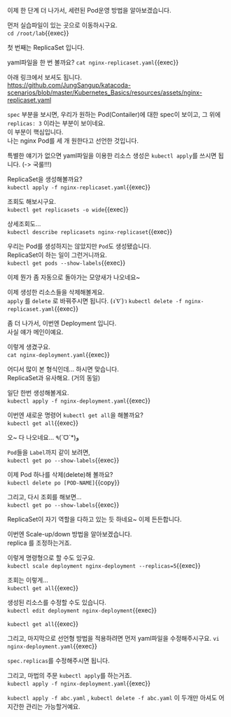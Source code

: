 이제 한 단계 더 나가서, 세련된 Pod운영 방법을 알아보겠습니다.  

먼저 실습파일이 있는 곳으로 이동하시구요.  
`cd /root/lab`{{exec}}

첫 번째는 ReplicaSet 입니다.

yaml파일을 한 번 볼까요?
`cat nginx-replicaset.yaml`{{exec}}

아래 링크에서 보셔도 됩니다.  
https://github.com/JungSangup/katacoda-scenarios/blob/master/Kubernetes_Basics/resources/assets/nginx-replicaset.yaml

`spec` 부분을 보시면, 우리가 원하는 Pod(Contailer)에 대한 spec이 보이고, 그 위에 `replicas: 3` 이라는 부분이 보이네요.  
이 부분이 핵심입니다.  
나는 nginx Pod를 세 개 원한다고 선언한 것입니다.

특별한 얘기가 없으면 yaml파일을 이용한 리소스 생성은 `kubectl apply`를 쓰시면 됩니다. (-> 국룰!!!)  

ReplicaSet을 생성해볼까요?  
`kubectl apply -f nginx-replicaset.yaml`{{exec}}

조회도 해보시구요.  
`kubectl get replicasets -o wide`{{exec}}

상세조회도...  
`kubectl describe replicasets nginx-replicaset`{{exec}}

우리는 Pod를 생성하지는 않았지만 `Pod`도 생성됐습니다.  
ReplicaSet이 하는 일이 그런거니까요.  
`kubectl get pods --show-labels`{{exec}}

이제 뭔가 좀 자동으로 돌아가는 모양새가 나오네요~

이제 생성한 리소스들을 삭제해볼게요.  
`apply` 를 `delete` 로 바꿔주시면 됩니다. (ง˙∇˙)ว
`kubectl delete -f nginx-replicaset.yaml`{{exec}}


좀 더 나가서, 이번엔 Deployment 입니다.  
사실 얘가 메인이예요.

이렇게 생겼구요.  
`cat nginx-deployment.yaml`{{exec}}

어디서 많이 본 형식인데... 하시면 맞습니다.  
ReplicaSet과 유사해요. (거의 동일)

일단 한번 생성해볼게요.  
`kubectl apply -f nginx-deployment.yaml`{{exec}}

이번엔 새로운 명령어 `kubectl get all`을 해볼까요?  
`kubectl get all`{{exec}}

오~ 다 나오네요...  ٩(ˊᗜˋ*)و

`Pod`들을 `Label`까지 같이 보려면,  
`kubectl get po --show-labels`{{exec}}

이제 Pod 하나를 삭제(delete)해 볼까요?  
`kubectl delete po [POD-NAME]`{{copy}}

그리고, 다시 조회를 해보면...  
`kubectl get po --show-labels`{{exec}}

ReplicaSet이 자기 역할을 다하고 있는 듯 하네요~
이제 든든합니다.


이번엔 Scale-up/down 방법을 알아보겠습니다.  
replica 를 조정하는거죠.  

이렇게 명령형으로 할 수도 있구요.  
`kubectl scale deployment nginx-deployment --replicas=5`{{exec}}

조회는 이렇게...  
`kubectl get all`{{exec}}

생성된 리소스를 수정할 수도 있습니다.  
`kubectl edit deployment nginx-deployment`{{exec}}

`kubectl get all`{{exec}}

그리고, 마지막으로 선언형 방법을 적용하려면 먼저 yaml파일을 수정해주시구요.
`vi nginx-deployment.yaml`{{exec}}

`spec.replicas`를 수정해주시면 됩니다.  

그리고, 마법의 주문 `kubectl apply`를 하는거죠.  
`kubectl apply -f nginx-deployment.yaml`{{exec}}


`kubectl apply -f abc.yaml` , `kubectl delete -f abc.yaml` 이 두개만 아셔도 어지간한 관리는 가능할거예요.
